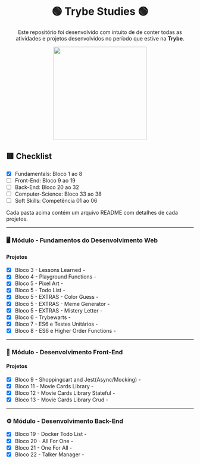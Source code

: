 <div align=center>

# 🟢 Trybe Studies 🟢

Este repositório foi desenvolvido com intuito de de conter todas as atividades e projetos desenvolvidos no período que estive na <b>Trybe</b>.

<a href="https://www.betrybe.com/" target="_blank">
<img src="https://freecourse.betrybe.com/images/trybe-logo-e10dbaaa26462aa149b81a924b00df07.png?vsn=d" width="250px">
</a>

</div>

## 🟥 Checklist

- [x] Fundamentals: Bloco 1 ao 8 
- [ ] Front-End: Bloco 9 ao 19
- [ ] Back-End: Bloco 20 ao 32
- [ ] Computer-Science: Bloco 33 ao 38
- [ ] Soft Skills: Competência 01 ao 06

Cada pasta acima contém um arquivo README com detalhes de cada projetos.

* * *

### 🖥 Módulo - Fundamentos do Desenvolvimento Web

#### Projetos
- [x] Bloco 3 - Lessons Learned  - 
- [x] Bloco 4 - Playground Functions  - 
- [x] Bloco 5 - Pixel Art - 
- [x] Bloco 5 - Todo List - 
- [x] Bloco 5 - EXTRAS - Color Guess - 
- [x] Bloco 5 - EXTRAS - Meme Generator - 
- [x] Bloco 5 - EXTRAS - Mistery Letter - 
- [x] Bloco 6 - Trybewarts - 
- [x] Bloco 7 - ES6 e Testes Unitários - 
- [x] Bloco 8 - ES6 e Higher Order Functions - 

---

### 🧩 Módulo - Desenvolvimento Front-End

#### Projetos

- [x] Bloco 9 - Shoppingcart and Jest(Async/Mocking) - 
- [x] Bloco 11 - Movie Cards Library - 
- [x] Bloco 12 - Movie Cards Library Stateful - 
- [x] Bloco 13 - Movie Cards Library Crud - 

---

### ⚙️ Módulo - Desenvolvimento Back-End

- [x] Bloco 19 - Docker Todo List - 
- [x] Bloco 20 - All For One - 
- [x] Bloco 21 - One For All - 
- [x] Bloco 22 - Talker Manager - 
